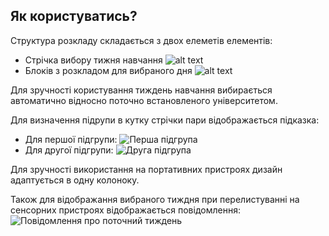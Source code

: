 ## Як користуватись?
Структура розкладу складається з двох елеметів елементів:

+ Стрічка вибору тижня навчання ![alt text](/static/img/week.png "Вибір тиждня")
+ Блоків з розкладом для вибраного дня ![alt text](/static/img/day.png "Панель дня")

Для зручності користування тиждень навчання вибирається автоматично відносно поточно встановленого університетом.

Для визначення підрупи в кутку стрічки пари відображається підказка:

+ Для першої підгрупи: ![Перша підгрупа](/static/img/first_subgroup.png)
+ Для другої підгрупи: ![Друга підгрупа](/static/img/second_subgroup.png)

Для зручності використання на портативних пристроях дизайн адаптується в одну колоноку.

Також для відображання вибраного тиждня при перелистуванні на сенсорних пристроях відображається повідомлення:
![Повідомлення про поточний тиждень](/static/img/message.png)
